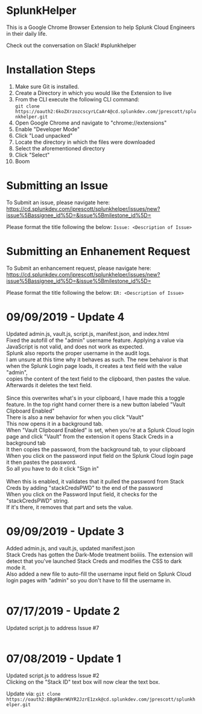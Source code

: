 # SplunkHelper
This is a Google Chrome Browser Extension to help Splunk Cloud Engineers in their daily life.

Check out the conversation on Slack! #splunkhelper

# Installation Steps
1) Make sure Git is installed.
2) Create a Directory in which you would like the Extension to live
3) From the CLI execute the following CLI command:<br>
`git clone https://oauth2:6koZXrzozcscyrLCaAr4@cd.splunkdev.com/jprescott/splunkhelper.git`
4) Open Google Chrome and navigate to "<a hred="chrome://extensions" target="_blank">chrome://extensions</a>"
5) Enable "Developer Mode"
6) Click "Load unpacked"
7) Locate the directory in which the files were downloaded
8) Select the aforementioned directory
9) Click "Select"
10) Boom

# Submitting an Issue
To Submit an issue, please navigate here:
https://cd.splunkdev.com/jprescott/splunkhelper/issues/new?issue%5Bassignee_id%5D=&issue%5Bmilestone_id%5D=

Please format the title following the below:
`Issue: <Description of Issue>`

# Submitting an Enhanement Request
To Submit an enhancement request, please navigate here:
https://cd.splunkdev.com/jprescott/splunkhelper/issues/new?issue%5Bassignee_id%5D=&issue%5Bmilestone_id%5D=

Please format the title following the below:
`ER: <Description of Issue>`

# 09/09/2019 - Update 4
Updated admin.js, vault.js, script.js, manifest.json, and index.html<br>
Fixed the autofill of the "admin" username feature. Applying a value via JavaScript is not valid, and does not work as expected. <br>
Splunk also reports the proper username in the audit logs.<br>
I am unsure at this time why it behaves as such. The new behaivor is that when the Splunk Login page loads, it creates a text field with the value "admin",<br>
copies the content of the text field to the clipboard, then pastes the value. Afterwards it deletes the text field.<br><br>
Since this overwrites what's in your clipboard, I have made this a toggle feature. In the top right hand corner there is a new button labeled "Vault Clipboard Enabled"<br>
There is also a new behavior for when you click "Vault"<br>
This now opens it in a background tab.<br>
When "Vault Clipboard Enabled" is set, when you're at a Splunk Cloud login page and click "Vault" from the extension it opens Stack Creds in a background tab<br>
It then copies the password, from the background tab, to your clipboard<br>
When you click on the password input field on the Splunk Cloud login page it then pastes the password.<br>
So all you have to do it click "Sign in"<br><br>
When this is enabled, it validates that it pulled the password from Stack Creds by adding "stackCredsPWD" to the end of the password<br>
When you click on the Password Input field, it checks for the "stackCredsPWD" string.<br>
If it's there, it removes that part and sets the value.<br>

# 09/09/2019 - Update 3
Added admin.js, and vault.js, updated manifest.json<br>
Stack Creds has gotten the Dark-Mode treatment boiiiis. The extension will detect that you've launched Stack Creds and modifies the CSS to dark mode it.<br>
Also added a new file to auto-fill the username input field on Splunk Cloud login pages with "admin" so you don't have to fill the username in.<br>
<br>
# 07/17/2019 - Update 2
Updated script.js to address Issue #7<br>
<br>
# 07/08/2019 - Update 1
Updated script.js to address Issue #2<br>
Clicking on the "Stack ID" text box will now clear the text box.

Update via: 
`git clone https://oauth2:BBgKBerWUYR2JzrE1zxk@cd.splunkdev.com/jprescott/splunkhelper.git`